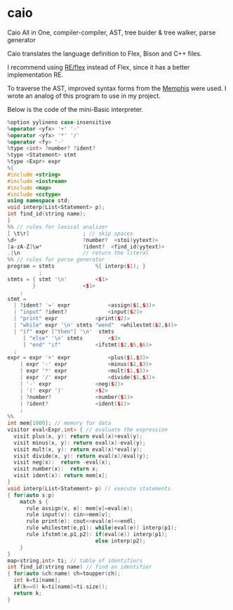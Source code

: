 # caio
Caio All in One, compiler-compiler, AST, tree buider &amp; tree walker, parse generator

Caio translates the language definition to Flex, Bison and C++ files.

I recommend using [RE/flex](https://www.genivia.com/doc/reflex/html/index.html) instead of Flex, since it has a better implementation RE.

To traverse the AST, improved syntax forms from the [Memphis](http://memphis.compilertools.net/) were used. I wrote an analog of this program to use in my project.

Below is the code of the mini-Basic interpreter.
```cpp
%option yylineno case-insensitive
%operator <yfx> '+' '-'
%operator <yfx> '*' '/' 
%operator <fy> '-'
%type <int> ?number? ?ident?
%type <Statement> stmt
%type <Expr> expr
%{
#include <string>
#include <iostream>
#include <map>
#include <cctype>
using namespace std;
void interp(List<Statement> p);
int find_id(string name);
}
%% // rules for lexical analizer
[ \t\r] 				; // skip spaces
\d+ 					?number?  <stoi(yytext)>
[a-zA-Z]\w*				?ident?  <find_id(yytext)>
.|\n					// return the literal
%% // rules for parse generator
program = stmts 			%{ interp($1); }
 		  ;
stmts = { stmt '\n'			<$1>
        } 				<$1>
	;
stmt = 					
  | ?ident? '=' expr 			<assign($1,$3)>
  | "input" ?ident?  			<input($2)>
  | "print" expr  			<print($2)> 
  | "while" expr '\n' stmts "wend" 	<whilestmt($2,$4)> 	
  | "if" expr ["then"] '\n'  stmts
     [ "else" '\n' stmts		<$3>
     ] "end" "if" 			<ifstmt($2,$5,$6)> 	
  ;
expr = expr '+' expr			<plus($1,$3)>
    | expr '-' expr 			<minus($1,$3)>
    | expr '*' expr 			<mult($1,$3)>
    | expr '/' expr 			<divide($1,$3)>
    | '-' expr 				<neg($2)>
    | '(' expr ')' 			<$2>
    | ?number? 				<number($1)>
    | ?ident?				<ident($1)>
    ;
%%
int mem[1000]; // memory for data
visitor eval<Expr,int> { // evaluate the expression
  visit plus(x, y): return eval(x)+eval(y);
  visit minus(x, y): return eval(x)-eval(y);
  visit mult(x, y): return eval(x)*eval(y);
  visit divide(x, y): return eval(x)/eval(y);
  visit neg(x):  return -eval(x);
  visit number(x):  return x;
  visit ident(x): return mem[x];
}
void interp(List<Statement> p) // execute statements
{ for(auto s:p)
    match s {
      rule assign(v, e): mem[v]=eval(e);
      rule input(v): cin>>mem[v];
      rule print(e): cout<<eval(e)<<endl;
      rule whilestmt(e,p1): while(eval(e)) interp(p1);
      rule ifstmt(e,p1,p2): if(eval(e)) interp(p1);
                            else interp(p2);
    }
}
map<string,int> ti; // table of identifiers
int find_id(string name) // find an identifier
{ for(auto &ch:name) ch=toupper(ch);
  int k=ti[name];
  if(k==0) k=ti[name]=ti.size();
  return k;
}

```
